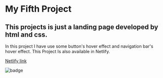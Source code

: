# My Fifth Project

## This projects is just a landing page developed by html and css.

In this project I have use some button's hover effect and navigation bar's hover effect.
This Project Is also available in Netlify.

[Netlify link](https://app.netlify.com/sites/project5-live-class/overview)

![badge](https://img.shields.io/badge/Live--Class-Project5-ff69b4)